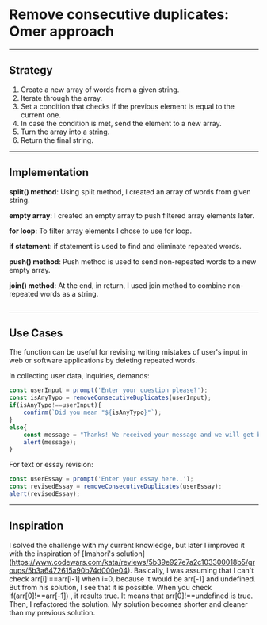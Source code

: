 # Remove consecutive duplicates: Omer approach

---

## Strategy

1. Create a new array of words from a given string.
2. Iterate through the array.
3. Set a condition that checks if the previous element is equal to the current one.
4. In case the condition is met, send the element to a new array.
5. Turn the array into a string.
6. Return the final string.

---

## Implementation

**split() method**: Using split method, I created an array of words from
given string.

**empty array**: I created an empty array to push filtered array elements later.

**for loop**: To filter array elements I chose to use for loop.

**if statement**: if statement is used to find and eliminate repeated words.

**push() method**: Push method is used to send non-repeated words to a new
empty array.

**join() method**: At the end, in return, I used join method to combine
non-repeated words as a string.

```js

```

---

## Use Cases

The function can be useful for revising writing mistakes of user's input in web
or software applications by deleting repeated words.

In collecting user data, inquiries, demands:

```js
const userInput = prompt('Enter your question please?');
const isAnyTypo = removeConsecutiveDuplicates(userInput);
if(isAnyTypo!==userInput){
    confirm(`Did you mean "${isAnyTypo}"`);
}
else{
    const message = "Thanks! We received your message and we will get back to you as soon as possible.";
    alert(message);
}
```

For text or essay revision:

```js
const userEssay = prompt('Enter your essay here..');
const revisedEssay = removeConsecutiveDuplicates(userEssay);
alert(revisedEssay);
```

---

## Inspiration

I solved the challenge with my current knowledge, but later I improved it with the
inspiration of [Imahori's solution]
(https://www.codewars.com/kata/reviews/5b39e927e7a2c103300018b5/groups/5b3a6472615a90b74d000e04).
Basically, I was assuming that I can't
check arr[i]!==arr[i-1] when i=0, because it would be arr[-1] and undefined.
But from his solution, I see that it is possible. When you check if(arr[0]!==arr[-1])
, it results true. It means that arr[0]!==undefined is true. Then, I refactored
the solution.
My solution becomes shorter and cleaner than my previous solution.
